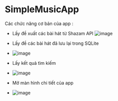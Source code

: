 # SimpleMusicApp
Các chức năng cơ bản của app : 
- Lấy đề xuất các bài hát từ Shazam API 
![image](https://user-images.githubusercontent.com/132926494/237031516-5b1a9140-d7af-4c0c-8d26-fab0d736e081.png)

- Lấy đề các bài hát đã lưu lại trong SQLite 
- ![image](https://user-images.githubusercontent.com/132926494/237031837-7a9e7816-6f8d-433c-9b95-05a1c1ce1f71.png)

- Lấy kết quả tìm kiếm 
- ![image](https://user-images.githubusercontent.com/132926494/237031945-ae152aa4-3b74-4353-912b-d82b16de4561.png)

- Mở màn hình chi tiết của app 
- ![image](https://user-images.githubusercontent.com/132926494/237032331-fe810315-cedc-4ff1-878f-ade01fd7ccf5.png)

